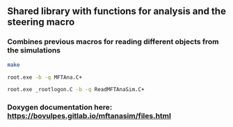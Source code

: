 ## Shared library with functions for analysis and the steering macro

### Combines previous macros for reading different objects from the simulations

```bash
make
```

```bash
root.exe -b -q MFTAna.C+
```

```bash
root.exe _rootlogon.C -b -q ReadMFTAnaSim.C+
```

### Doxygen documentation here: https://bovulpes.gitlab.io/mftanasim/files.html
